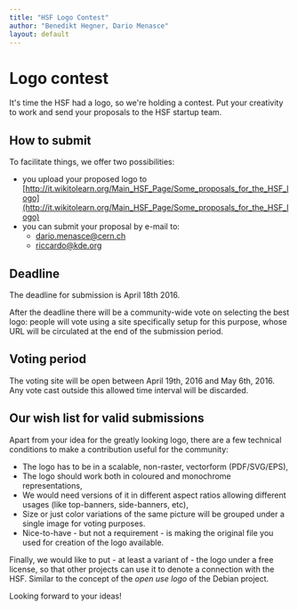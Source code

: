 ```yaml
---
title: "HSF Logo Contest"
author: "Benedikt Hegner, Dario Menasce"
layout: default
---
```


# Logo contest

It's time the HSF had a logo, so we're holding a contest. Put your creativity to work and send your proposals to the HSF startup team. 

## How to submit

To facilitate things, we offer two possibilities:

* you upload your proposed logo to [http://it.wikitolearn.org/Main_HSF_Page/Some_proposals_for_the_HSF_logo](http://it.wikitolearn.org/Main_HSF_Page/Some_proposals_for_the_HSF_logo)
* you can submit your proposal by e-mail to:
  * dario.menasce@cern.ch
  * riccardo@kde.org

## Deadline

The deadline for submission is April 18th 2016.

After the deadline there will be a community-wide vote on selecting the best logo: people will vote using a site
specifically setup for this purpose, whose URL will be circulated at the end of the submission period.

## Voting period

The voting site will be open between April 19th, 2016 and May 6th, 2016.
Any vote cast outside this allowed time interval will be discarded.

## Our wish list for valid submissions

Apart from your idea for the greatly looking logo, there are a few technical conditions to make a contribution useful for the community:

  * The logo has to be in a scalable, non-raster, vectorform (PDF/SVG/EPS),
  * The logo should work both in coloured and monochrome representations,
  * We would need versions of it in different aspect ratios allowing different usages (like top-banners, side-banners, etc),
  * Size or just color variations of the same picture will be grouped under a single
image for voting purposes.
  * Nice-to-have - but not a requirement - is making the original file you used for creation of the logo available.

Finally, we would like to put - at least a variant of - the logo under a free license, so that other projects can use it to denote a connection with the HSF. Similar to the concept of the *open use logo* of the Debian project.

Looking forward to your ideas!

